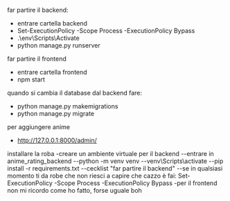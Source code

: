far partire il backend:
- entrare cartella backend
- Set-ExecutionPolicy -Scope Process -ExecutionPolicy Bypass
- .\env\Scripts\Activate
- python manage.py runserver

far partire il frontend
- entrare cartella frontend
- npm start

quando si cambia il database dal backend fare:
- python manage.py makemigrations
- python manage.py migrate

per aggiungere anime
- http://127.0.0.1:8000/admin/

installare la roba
-creare un ambiente virtuale per il backend
--entrare in anime_rating_backend
--python -m venv venv
--venv\Scripts\activate
--pip install -r requirements.txt
--cecklist "far partire il backend"
--se in qualsiasi momento ti da robe che non riesci a capire che cazzo è fai: Set-ExecutionPolicy -Scope Process -ExecutionPolicy Bypass
-per il frontend non mi ricordo come ho fatto, forse uguale boh
